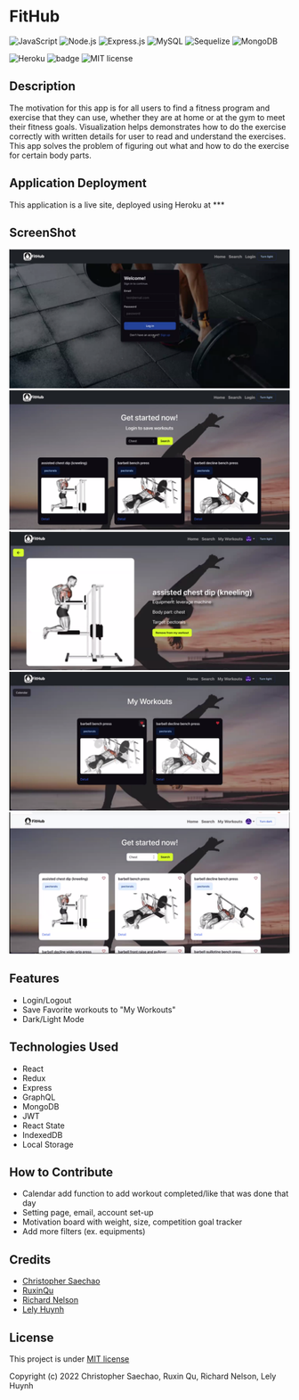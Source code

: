 # FitHub

![JavaScript](https://img.shields.io/badge/javascript-%23323330.svg?style=for-the-badge&logo=javascript&logoColor=%23F7DF1E)
![Node.js](https://img.shields.io/badge/node.js-6DA55F?style=for-the-badge&logo=node.js&logoColor=white)
![Express.js](https://img.shields.io/badge/express.js-%23404d59.svg?style=for-the-badge&logo=express&logoColor=%2361DAFB)
![MySQL](https://img.shields.io/badge/mysql-%2300f.svg?style=for-the-badge&logo=mysql&logoColor=white)
![Sequelize](https://img.shields.io/badge/Sequelize-52B0E7?style=for-the-badge&logo=Sequelize&logoColor=white)
![MongoDB](https://img.shields.io/badge/MongoDB-%234ea94b.svg?style=for-the-badge&logo=mongodb&logoColor=white)

![Heroku](https://img.shields.io/badge/-Heroku-purple.svg)
![badge](https://img.shields.io/github/languages/top/tikomyster/raining-cats-and-dogs)
![MIT license](https://img.shields.io/badge/License-MIT-green.svg)

## Description

The motivation for this app is for all users to find a fitness program and exercise that they can use, whether they are at home or at the gym to meet their fitness goals. Visualization helps demonstrates how to do the exercise correctly with written details for user to read and understand the exercises. This app solves the problem of figuring out what and how to do the exercise for certain body parts.

## Application Deployment

This application is a live site, deployed using Heroku at \*\*\*

## ScreenShot

![Login Page Demo](assets/images/Login.png)
![Search Page Demo](assets/images/Search.png)
![Description Page Demo](assets/images/Description.png)
![My Workouts Page Demo](assets/images/MyWorkouts.png)
![Light Mode Demo](assets/images/LightMode.png)

## Features

- Login/Logout
- Save Favorite workouts to "My Workouts"
- Dark/Light Mode

## Technologies Used

- React
- Redux
- Express
- GraphQL
- MongoDB
- JWT
- React State
- IndexedDB
- Local Storage

## How to Contribute

- Calendar add function to add workout completed/like that was done that day
- Setting page, email, account set-up
- Motivation board with weight, size, competition goal tracker
- Add more filters (ex. equipments)


## Credits

- [Christopher Saechao](https://github.com/TikoMyster)
- [RuxinQu](https://github.com/RuxinQu)
- [Richard Nelson](https://github.com/nelson92)
- [Lely Huynh](https://github.com/lely2011)

## License

This project is under [MIT license](https://opensource.org/lsicenses/MIT)

Copyright (c) 2022 Christopher Saechao, Ruxin Qu, Richard Nelson, Lely Huynh
